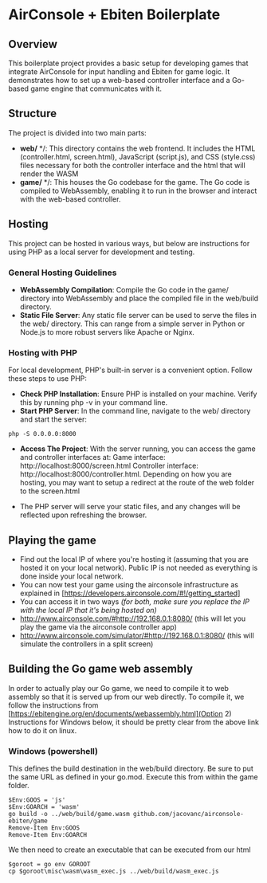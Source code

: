 # AirConsole + Ebiten Boilerplate

## Overview

This boilerplate project provides a basic setup for developing games that integrate AirConsole for input handling and Ebiten for game logic. It demonstrates how to set up a web-based controller interface and a Go-based game engine that communicates with it.

## Structure

The project is divided into two main parts:

- **web/** */: This directory contains the web frontend. It includes the HTML (controller.html, screen.html), JavaScript (script.js), and CSS (style.css) files necessary for both the controller interface and the html that will render the WASM
- **game/** */: This houses the Go codebase for the game. The Go code is compiled to WebAssembly, enabling it to run in the browser and interact with the web-based controller.

## Hosting

This project can be hosted in various ways, but below are instructions for using PHP as a local server for development and testing.

### General Hosting Guidelines

- **WebAssembly Compilation**: Compile the Go code in the game/ directory into WebAssembly and place the compiled file in the web/build directory.
- **Static File Server**: Any static file server can be used to serve the files in the web/ directory. This can range from a simple server in Python or Node.js to more robust servers like Apache or Nginx.

### Hosting with PHP

For local development, PHP's built-in server is a convenient option. Follow these steps to use PHP:

- **Check PHP Installation**: Ensure PHP is installed on your machine. Verify this by running php -v in your command line.
- **Start PHP Server**: In the command line, navigate to the web/ directory and start the server:
```
php -S 0.0.0.0:8000
```
- **Access The Project**: With the server running, you can access the game and controller interfaces at:
Game interface: http://localhost:8000/screen.html
Controller interface: http://localhost:8000/controller.html.
Depending on how you are hosting, you may want to setup a redirect at the route of the web folder to the screen.html

- The PHP server will serve your static files, and any changes will be reflected upon refreshing the browser.

## Playing the game
- Find out the local IP of where you're hosting it (assuming that you are hosted it on your local network). Public IP is not needed as everything is done inside your local network.
- You can now test your game using the airconsole infrastructure as explained in [https://developers.airconsole.com/#!/getting_started]
- You can access it in two ways *(for both, make sure you replace the IP with the local IP that it's being hosted on)*
 - http://www.airconsole.com/#http://192.168.0.1:8080/ (this will let you play the game via the airconsole controller app)
 - http://www.airconsole.com/simulator/#http://192.168.0.1:8080/ (this will simulate the controllers in a split screen)

## Building the Go game web assembly
In order to actually play our Go game, we need to compile it to web assembly so that it is served up from our web directly.
To compile it, we follow the instructions from [https://ebitengine.org/en/documents/webassembly.html](Option 2)
Instructions for Windows below, it should be pretty clear from the above link how to do it on linux.

### Windows (powershell)
This defines the build destination in the web/build directory. Be sure to put the same URL as defined in your go.mod.
Execute this from within the game folder.
```
$Env:GOOS = 'js'
$Env:GOARCH = 'wasm'
go build -o ../web/build/game.wasm github.com/jacovanc/airconsole-ebiten/game
Remove-Item Env:GOOS
Remove-Item Env:GOARCH
```

We then need to create an executable that can be executed from our html
```
$goroot = go env GOROOT
cp $goroot\misc\wasm\wasm_exec.js ../web/build/wasm_exec.js
```